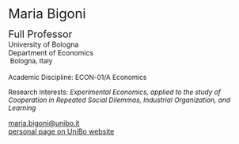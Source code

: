 <span class="indented" style="font-size: 20pt; color: var(--global-theme-color); display: block;"> Maria Bigoni </span>

<span class="indented" style="font-size: 15pt; display: block;"> Full Professor </span>
<span class="indented" style="display: block;"> University of Bologna </span>
<span class="indented" style="display: block;"> Department of Economics </span>
<span class="indented" style="font-size: 10pt; display: block; line-height: 12pt;"> <i class="fa-solid fa-location-dot"></i> &nbsp;Bologna, Italy</span>
<br>
<span class="indented" style="font-size: 10pt; display: block;"> Academic Discipline: ECON-01/A Economics </span>

<span class="indented" style="font-size: 10pt; display: block;"> Research Interests: <i> Experimental Economics, applied to the study of Cooperation in Repeated Social Dilemmas, Industrial Organization, and Learning </i></span>

<div class="icon-link indented">
  <i class="fa-solid fa-envelope fa-fw"></i>
  <a href="mailto:maria.bigoni@unibo.it">maria.bigoni@unibo.it</a>
</div>

<div class="icon-link indented">
  <i class="fa-solid fa-building-columns fa-fw"></i>
  <a href="https://www.unibo.it/sitoweb/maria.bigoni/en">personal page on UniBo website</a>
</div>
